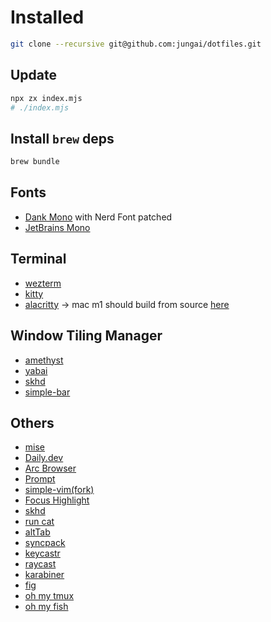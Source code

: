 # Installed

```bash
git clone --recursive git@github.com:jungai/dotfiles.git
```

## Update

```bash
npx zx index.mjs
# ./index.mjs
```

## Install `brew` deps

```bash
brew bundle
```

## Fonts

- [Dank Mono](https://philpl.gumroad.com/l/dank-mono) with Nerd Font patched
- [JetBrains Mono](https://www.jetbrains.com/lp/mono/)

## Terminal

- [wezterm](https://wezfurlong.org/wezterm/index.html)
- [kitty](https://sw.kovidgoyal.net/kitty/)
- [alacritty](https://github.com/alacritty/alacritty) -> mac m1 should build from source [here](https://github.com/alacritty/alacritty/issues/5632#issuecomment-988049036)

## Window Tiling Manager

- [amethyst](https://ianyh.com/amethyst/)
- [yabai](https://github.com/koekeishiya/yabai)
- [skhd](https://github.com/koekeishiya/skhd)
- [simple-bar](https://github.com/Jean-Tinland/simple-bar)

## Others

- [mise](https://mise.jdx.dev/)
- [Daily.dev](https://daily.dev/)
- [Arc Browser](https://arc.net/)
- [Prompt](https://github.com/starship/starship)
- [simple-vim(fork)](https://github.com/jungai/vscode-simple-vim)
- [Focus Highlight](https://github.com/dtinth/FocusHighlight.spoon)
- [skhd](https://github.com/koekeishiya/skhd)
- [run cat](https://apps.apple.com/us/app/runcat/id1429033973?mt=12)
- [altTab](https://alt-tab-macos.netlify.app/)
- [syncpack](https://github.com/JamieMason/syncpack)
- [keycastr](https://github.com/keycastr/keycastr)
- [raycast](https://www.raycast.com/)
- [karabiner](https://karabiner-elements.pqrs.org/)
- [fig](https://fig.io/)
- [oh my tmux](https://github.com/gpakosz/.tmux)
- [oh my fish](https://github.com/oh-my-fish/oh-my-fish)
